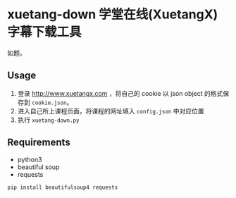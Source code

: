 # __xuetang-down__ 学堂在线(XuetangX)字幕下载工具

如题。

## Usage

1. 登录 <http://www.xuetangx.com> ，将自己的 cookie 以 json object 的格式保存到 `cookie.json`。
2. 进入自己所上课程页面，将课程的网址填入 `config.json` 中对应位置
3. 执行 `xuetang-down.py`

## Requirements

- python3
- beautiful soup
- requests

```bash
pip install beautifulsoup4 requests
```

